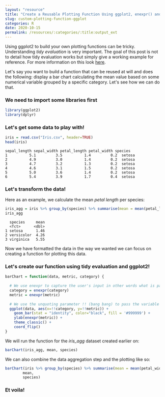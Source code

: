 ```yaml
---
layout: "resource"
title: "Create a Reusable Plotting Function Using ggplot2, enexpr() and !!"
slug: custom-plotting-function-ggplot
categories: R
date: 2020-10-15
permalink: /resources/:categories/:title:output_ext
---
```


Using ggplot2 to build your own plotting functions can be tricky. Understanding _tidy evaluation_ is very important. The goal of this post is not to detail how tidy evaluation works but simply give a working example for reference. For more information on this look <a href="https://www.youtube.com/watch?v=nERXS3ssntw" target="blank">here</a>.

Let's say you want to build a function that can be reused at will and does the following: display a bar chart calculating the mean value based on some numerical variable grouped by a specific category. Let's see how we can do that.

### We need to import some libraries first
```r
library(ggplot2)
library(dplyr)
```

### Let's get some data to play with!
```r
iris = read.csv("Iris.csv", header=TRUE)
head(iris)
```
```
sepal_length sepal_width petal_length petal_width species
1          5.1         3.5          1.4         0.2  setosa
2          4.9         3.0          1.4         0.2  setosa
3          4.7         3.2          1.3         0.2  setosa
4          4.6         3.1          1.5         0.2  setosa
5          5.0         3.6          1.4         0.2  setosa
6          5.4         3.9          1.7         0.4  setosa
```
### Let's transform the data!

Here as an example, we calculate the mean _petal length_ per species:
```r
iris_agg = iris %>% group_by(species) %>% summarise(mean = mean(petal_length))
iris_agg
```
```
  species     mean
  <fct>      <dbl>
1 setosa      1.46
2 versicolor  4.26
3 virginica   5.55
```

Now we have formatted the data in the way we wanted we can focus on creating a function for plotting this data.

### Let's create our function using tidy evaluation and ggplot2!
```r
barChart = function(data, metric, category) {
  
  # We use enexpr to capture the user's input in other words what is passed to the functions by the user. This is what we want to use to build our new grouped data to be returned.
  category = enexpr(category)
  metric = enexpr(metric)
  
  # We use the unquoting parameter !! (bang bang) to pass the variable the user passed as parameter. 
  ggplot(data, aes(x=!!category, y=!!metric)) +
    geom_bar(stat = "identity", color="black", fill = '#999999') +
    ylab(enexpr(metric)) +
    theme_classic() +
    coord_flip()
}
```
We will run the function for the _iris_agg_ dataset created earlier on:
```r
barChart(iris_agg, mean, species)
```

We can also combine the data aggregation step and the plotting like so:
```r
barChart(iris %>% group_by(species) %>% summarise(mean = mean(petal_width)), 
        mean, 
        species)
```

### Et voila!